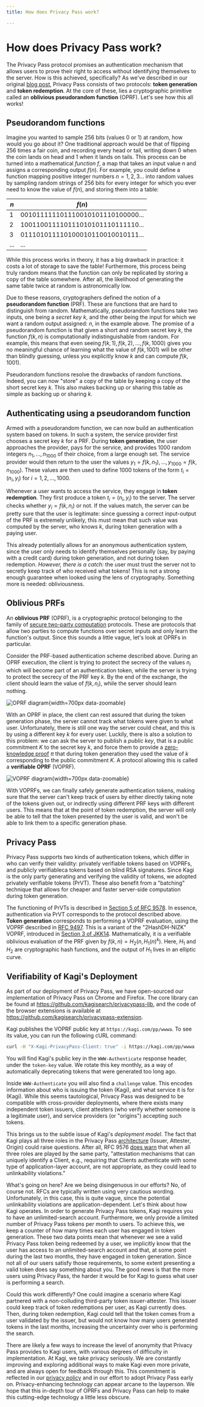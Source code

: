 ```yaml
---
title: How does Privacy Pass work?

---
```


# How does Privacy Pass work?

The Privacy Pass protocol promises an authentication mechanism that allows users to prove their right to access without identifying themselves to the server. How is this achieved, specifically? As we've described in our original [blog post](https://blog.kagi.com/kagi-privacy-pass), Privacy Pass consists of two protocols: **token generation** and **token redemption**. At the core of these, lies a cryptographic primitive called an **oblivious pseudorandom function** (OPRF). Let's see how this all works!

## Pseudorandom functions

Imagine you wanted to sample 256 bits (values 0 or 1) at random, how would you go about it? One traditional approach would be that of flipping 256 times a fair coin, and recording every head or tail, writing down 0 when the coin lands on head and 1 when it lands on tails. This process can be turned into a mathematical *function* $f$, a map that takes an input value $n$ and assigns a corresponding output $f(n)$. For example, you could define a function mapping positive integer numbers $n = 1, 2, 3...$ into random values by sampling random strings of 256 bits for every integer for which you ever need to know the value of $f(n)$, and storing them into a table:

| $n$ | $f(n)$ |
| --- | --- |
| 1   | 001011111101110010101110100000... |
| 2   | 100110011110111010101110111110... |
| 3   | 011101011110100010110010010111... |
| ... | ... |

While this process works in theory, it has a big drawback in practice: it costs a lot of storage to save the table! Furthermore, this process being truly random means that the function can only be replicated by storing a copy of the table somewhere. After all, the likelihood of generating the same table twice at random is astronomically low.

Due to these reasons, cryptographers defined the notion of a **pseudorandom function** (PRF). These are functions that are hard to distinguish from random. Mathematically, pseudorandom functions take two inputs, one being a *secret key* $k$, and the other being the input for which we want a random output assigned: $n$, in the example above. The promise of a pseudorandom function is that given a short and random secret key $k$, the function $f(k, n)$ is computationally indistinguishable from random. For example, this means that even seeing $f(k, 1), f(k, 2), \dots, f(k, 1000)$ gives you no meaningful chance of learning what the value of $f(k, 1001)$ will be other than blindly guessing, unless you explicitly know $k$ and can compute $f(k, 1001)$.

Pseudorandom functions resolve the drawbacks of random functions. Indeed, you can now "store" a copy of the table by keeping a copy of the short secret key $k$. This also makes backing up or sharing this table as simple as backing up or sharing $k$.

## Authenticating using a pseudorandom function

Armed with a pseudorandom function, we can now build an authentication system based on tokens. In such a system, the service provider first chooses a secret key $k$ for a PRF. During **token generation**, the user approaches the provider, pays for the service, and provides 1000 random integers $n_{1}, \dots, n_{1000}$ of their choice, from a large enough set. The service provider would then return to the user the values $y_1 = f(k, n_1), \dots, y_{1000} = f(k, n_{1000})$. These values are then used to define 1000 tokens of the form $t_i = (n_i, y_i)$ for $i = 1, 2, \dots, 1000$.

Whenever a user wants to access the service, they engage in **token redemption**. They first produce a token $t_i = (n_i, y_i)$ to the server. The server checks whether $y_i = f(k, n_i)$ or not. If the values match, the server can be pretty sure that the user is legitimate: since guessing a correct input-output of the PRF is extremely unlikely, this must mean that such value was computed by the server, who knows $k$, during token generation with a paying user.

This already potentially allows for an anonymous authentication system, since the user only needs to identify themselves personally (say, by paying with a credit card) during token generation, and not during token redemption. *However, there is a catch:* the user must trust the server not to secretly keep track of who received what tokens! This is not a strong enough guarantee when looked using the lens of cryptography. Something more is needed: obliviousness.

## Oblivious PRFs

An **oblivious PRF** (OPRF), is a cryptographic protocol belonging to the family of [secure two-party computation](https://en.wikipedia.org/wiki/Secure_two-party_computation) protocols. These are protocols that allow two parties to compute functions over secret inputs and only learn the function's output. Since this sounds a little vague, let's look at OPRFs in particular.

Consider the PRF-based authentication scheme described above. During an OPRF execution, the client is trying to protect the secrecy of the values $n_i$ which will become part of an authentication token, while the server is trying to protect the secrecy of the PRF key $k$. By the end of the exchange, the client should learn the value of $f(k, n_i)$, while the server should learn nothing.

![OPRF diagram](./media/privacy_pass_oprf_diagram.png){width=700px data-zoomable}

With an OPRF in place, the client can rest assured that during the token generation phase, the server cannot track what tokens were given to what user. Unfortunately, there is still one way the server could cheat, and this is by using a different key $k$ for every user. Luckily, there is also a solution to this problem: we can ask the server to publish a _public key_, that is a public commitment $K$ to the secret key $k$, and force them to provide a [zero-knowledge proof](https://en.wikipedia.org/wiki/Zero-knowledge_proof) $\pi$ that during token generation they used the value of $k$ corresponding to the public commitment $K$. A protocol allowing this is called a **verifiable OPRF** (VOPRF). 

![VOPRF diagram](./media/privacy_pass_voprf_diagram.png){width=700px data-zoomable}

With VOPRFs, we can finally safely generate authentication tokens, making sure that the server can't keep track of users by either directly taking note of the tokens given out, or indirectly using different PRF keys with different users. This means that at the point of token redemption, the server will only be able to tell that the token presented by the user is valid, and won't be able to link them to a specific generation phase.

## Privacy Pass

Privacy Pass supports two kinds of authentication tokens, which differ in who can verify their validity: privately verifiable tokens based on VOPRFs, and publicly verifiableca tokens based on blind RSA signatures. Since Kagi is the only party generating and verifying the validity of tokens, we adopted privately verifiable tokens (PrVT). These also benefit from a "batching" technique that allows for cheaper and faster server-side computation during token generation.

The functioning of PrVTs is described in [Section 5 of RFC 9578](https://www.rfc-editor.org/rfc/rfc9578.html#name-issuance-protocol-for-priva). In essence, authentication via PrVT corresponds to the protocol described above. **Token generation** corresponds to performing a VOPRF evaluation, using the VOPRF described in [RFC 9497](https://www.rfc-editor.org/info/rfc9497). This is a variant of the "2HashDH-NIZK" VOPRF, introduced in [Section 3 of JKK14](https://link.springer.com/chapter/10.1007/978-3-662-45608-8_13). Mathematically, it is a verifiable oblivious evaluation of the PRF given by $f(k, n) = H_2(n, H_1(n)^k)$. Here, $H_1$ and $H_2$ are cryptographic hash functions, and the output of $H_1$ lives in an elliptic curve.

## Verifiability of Kagi's Deployment

As part of our deployment of Privacy Pass, we have open-sourced our implementation of Privacy Pass on Chrome and Firefox. The core library can be found at https://github.com/kagisearch/privacypass-lib, and the code of the browser extensions is available at https://github.com/kagisearch/privacypass-extension.

Kagi publishes the VOPRF public key at `https://kagi.com/pp/wwwa`. To see its value, you can run the following cURL command:

```bash
curl -H "X-Kagi-PrivacyPass-Client: true" -i https://kagi.com/pp/wwwa
```

You will find Kagi's public key in the `WWW-Authenticate` response header, under the `token-key` value. We rotate this key monthly, as a way of automatically deprecating tokens that were generated too long ago. 

Inside `WWW-Authenticate` you will also find a `challenge` value. This encodes information about who is issuing the token (Kagi), and what service it is for (Kagi). While this seems tautological, Privacy Pass was designed to be compatible with cross-provider deployments, where there exists many independent token issuers, client attesters (who verify whether someone is a legitimate user), and service providers (or "origins") accepting such tokens. 

This brings us to the subtle issue of Kagi's _deployment model_. The fact that Kagi plays all three roles in the Privacy Pass [architecture](https://www.rfc-editor.org/rfc/rfc9576) (Issuer, Attester, Origin) could raise questions. After all, RFC 9576 [does warn](https://www.rfc-editor.org/rfc/rfc9576#name-shared-origin-attester-issu) that when all three roles are played by the same party, "attestation mechanisms that can uniquely identify a Client, e.g., requiring that Clients authenticate with some type of application-layer account, are not appropriate, as they could lead to unlinkability violations."

What's going on here? Are we being disingenuous in our efforts? No, of course not. RFCs are typically written using very cautious wording. Unfortunately, in this case, this is quite vague, since the potential unlinkability violations are application-dependent. Let's think about how Kagi operates. In order to generate Privacy Pass tokens, Kagi requires you to have an unlimited-search account. Furthermore, we only provide a limited number of Privacy Pass tokens per month to users. To achieve this, we keep a counter of how many times each user has engaged in token generation. These two data points mean that whenever we see a valid Privacy Pass token being redeemed by a user, we implicitly know that the user has access to an unlimited-search account and that, at some point during the last two months, they have engaged in token generation. Since not all of our users satisfy those requirements, to some extent presenting a valid token does say something about you. The good news is that the more users using Privacy Pass, the harder it would be for Kagi to guess what user is performing a search.

Could this work differently? One could imagine a scenario where Kagi partnered with a non-colluding third-party token issuer-attester. This issuer could keep track of token redemptions per user, as Kagi currently does. Then, during token redemption, Kagi could tell that the token comes from a user validated by the issuer, but would not know how many users generated tokens in the last months, increasing the uncertainty over who is performing the search.

There are likely a few ways to increase the level of anonymity that Privacy Pass provides to Kagi users, with various degrees of difficulty in implementation. At Kagi, we take privacy seriously. We are constantly improving and exploring additional ways to make Kagi even more private, and are always open for feedback through this. This commitment is reflected in our [privacy policy](https://kagi.com/privacy) and in our effort to adopt Privacy Pass early on. Privacy-enhancing technology can appear arcane to the layperson. We hope that this in-depth tour of OPRFs and Privacy Pass can help to make this cutting-edge technology a little less obscure.
